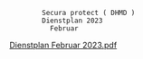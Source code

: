             Secura protect ( DHMD )
            Dienstplan 2023
              Februar 
[Dienstplan Februar 2023.pdf](https://github.com/Tugat/dienstplan/files/10722809/Dienstplan.Februar.2023.pdf)
